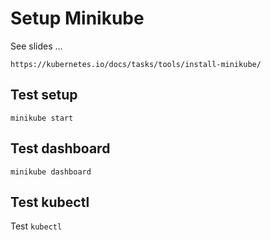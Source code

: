 
# Setup Minikube

See slides ...

```https://kubernetes.io/docs/tasks/tools/install-minikube/```

## Test setup
```
minikube start
```
## Test dashboard
```
minikube dashboard
```
## Test kubectl

Test ```kubectl```


